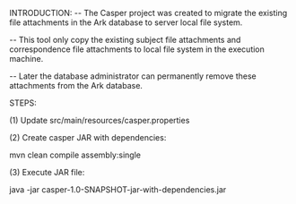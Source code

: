 INTRODUCTION:
-- The Casper project was created to migrate the existing file attachments in the Ark database to server local file system. 

-- This tool only copy the existing subject file attachments and correspondence file attachments to local file system in the execution machine.

-- Later the database administrator can permanently remove these attachments from the Ark database.

STEPS:      

(1) Update src/main/resources/casper.properties 

(2) Create casper JAR with dependencies:

mvn clean compile assembly:single

(3) Execute JAR file: 

java -jar casper-1.0-SNAPSHOT-jar-with-dependencies.jar